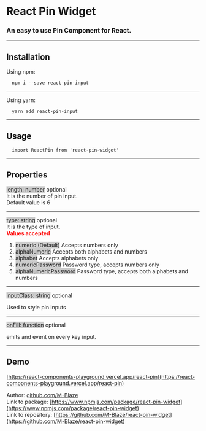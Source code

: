 # React Pin Widget

### An easy to use Pin Component for React.

---

## Installation

Using npm:

```
  npm i --save react-pin-input
```

---

Using yarn:

```
  yarn add react-pin-input
```

---

## Usage

```
  import ReactPin from 'react-pin-widget'
```

---

## Properties

<div>
  <span style="background-color: #ccc;">length: number</span> optional
  <br />
  It is the number of pin input.
  <br />
  Default value is 6
</div>
<hr />
<div>
  <span style="background-color: #ccc;">type: string</span> optional
  <br />
  It is the type of input.
  <br />
  <strong style="color: red">Values accepted</strong>
  <ol>
    <li>
        <span style="background-color: #ccc;">numeric (Default)</span> Accepts numbers only
    </li>
    <li>
        <span style="background-color: #ccc;">alphaNumeric</span> Accepts both alphabets and numbers
    </li>
    <li>
        <span style="background-color: #ccc;">alphabet</span> Accepts alphabets only
    </li>
    <li>
        <span style="background-color: #ccc;">numericPassword</span> Password type, accepts numbers only
    </li>
    <li>
        <span style="background-color: #ccc;">alphaNumericPassword</span> Password type, accepts both alphabets and numbers
    </li>
  </ol>
</div>
<hr />
<div>
  <span style="background-color: #ccc;">inputClass: string</span> optional

Used to style pin inputs

</div>
<hr />
<div>
  <span style="background-color: #ccc;">onFill: function</span> optional

emits and event on every key input.

</div>

---

## Demo

[https://react-components-playground.vercel.app/react-pin](https://react-components-playground.vercel.app/react-pin)

Author: [github.com/M-Blaze](github.com/M-Blaze)  
Link to package: [https://www.npmjs.com/package/react-pin-widget](https://www.npmjs.com/package/react-pin-widget)  
Link to repository: [https://github.com/M-Blaze/react-pin-widget](https://github.com/M-Blaze/react-pin-widget)

